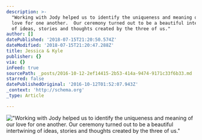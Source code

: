 ```yaml
---
description: >-
  "Working with Jody helped us to identify the uniqueness and meaning of our
  love for one another.  Our ceremony turned out to be a beautiful intertwining
  of ideas, stories and thoughts created by the three of us."
author: []
datePublished: '2018-07-15T21:20:50.574Z'
dateModified: '2018-07-15T21:20:47.288Z'
title: Jessica & Kyle
publisher: {}
via: {}
inFeed: true
sourcePath: _posts/2016-10-12-2ef14415-2b53-414a-9474-9171c33f6b33.md
starred: false
datePublishedOriginal: '2016-10-12T01:52:07.943Z'
_context: 'http://schema.org'
_type: Article

---
```

!["Working with Jody helped us to identify the uniqueness and meaning of our love for one another.  Our ceremony turned out to be a beautiful intertwining of ideas, stories and thoughts created by the three of us."](https://the-grid-user-content.s3-us-west-2.amazonaws.com/64d591e3-ae6b-4e86-8230-542fdb20952a.jpg)
